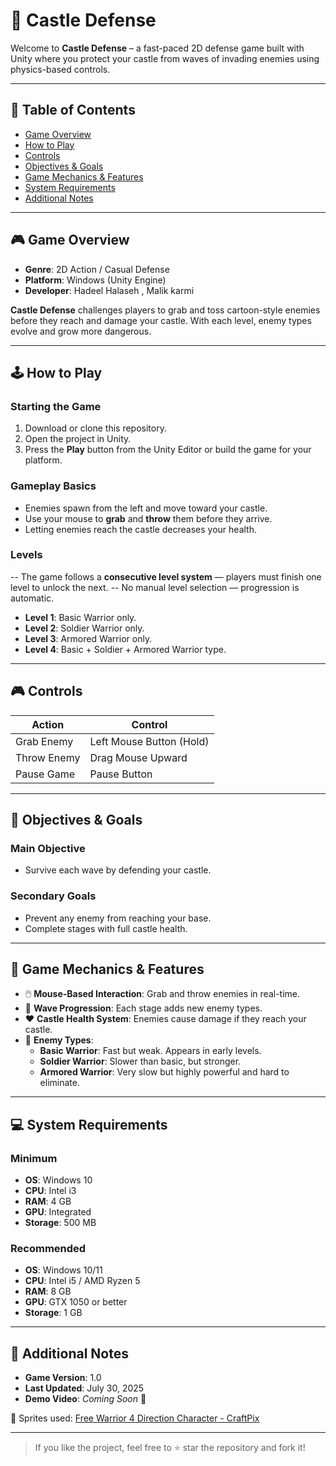 # 🏰 Castle Defense

Welcome to **Castle Defense** – a fast-paced 2D defense game built with Unity where you protect your castle from waves of invading enemies using physics-based controls.

---

## 📑 Table of Contents
- [Game Overview](#game-overview)  
- [How to Play](#how-to-play)  
- [Controls](#controls)  
- [Objectives & Goals](#objectives--goals)  
- [Game Mechanics & Features](#game-mechanics--features)  
- [System Requirements](#system-requirements)  
- [Additional Notes](#additional-notes)  

---

## 🎮 Game Overview

- **Genre**: 2D Action / Casual Defense  
- **Platform**: Windows (Unity Engine)  
- **Developer**: Hadeel Halaseh , Malik karmi 

**Castle Defense** challenges players to grab and toss cartoon-style enemies before they reach and damage your castle. With each level, enemy types evolve and grow more dangerous.

---

## 🕹️ How to Play

### Starting the Game
1. Download or clone this repository.
2. Open the project in Unity.
3. Press the **Play** button from the Unity Editor or build the game for your platform.

### Gameplay Basics
- Enemies spawn from the left and move toward your castle.
- Use your mouse to **grab** and **throw** them before they arrive.
- Letting enemies reach the castle decreases your health.

### Levels
-- The game follows a **consecutive level system** — players must finish one level to unlock the next.
-- No manual level selection — progression is automatic.
- **Level 1**: Basic Warrior only.
- **Level 2**: Soldier Warrior only.
- **Level 3**: Armored Warrior only.
- **Level 4**: Basic  + Soldier + Armored Warrior type.


---

## 🎮 Controls

| Action           | Control                |
|------------------|------------------------|
| Grab Enemy       | Left Mouse Button (Hold) |
| Throw Enemy      | Drag Mouse Upward      |
| Pause Game       | Pause  Button                  |

---

## 🎯 Objectives & Goals

### Main Objective
- Survive each wave by defending your castle.

### Secondary Goals
- Prevent any enemy from reaching your base.
- Complete stages with full castle health.

---

## 🧠 Game Mechanics & Features

- 🖱️ **Mouse-Based Interaction**: Grab and throw enemies in real-time.  
- 🔁 **Wave Progression**: Each stage adds new enemy types.  
- ❤️ **Castle Health System**: Enemies cause damage if they reach your castle.  
- 👾 **Enemy Types**:
  - **Basic Warrior**: Fast but weak. Appears in early levels.
  - **Soldier Warrior**: Slower than basic, but stronger.
  - **Armored Warrior**: Very slow but highly powerful and hard to eliminate.
    

---

## 💻 System Requirements

### Minimum
- **OS**: Windows 10  
- **CPU**: Intel i3  
- **RAM**: 4 GB  
- **GPU**: Integrated  
- **Storage**: 500 MB  

### Recommended
- **OS**: Windows 10/11  
- **CPU**: Intel i5 / AMD Ryzen 5  
- **RAM**: 8 GB  
- **GPU**: GTX 1050 or better  
- **Storage**: 1 GB  


---

## 📝 Additional Notes

- **Game Version**: 1.0  
- **Last Updated**: July 30, 2025 
- **Demo Video**: _Coming Soon_ 🎥

🎨 Sprites used: [Free Warrior 4 Direction Character - CraftPix](https://craftpix.net/freebies/free-warrior-4-direction-character-sprites/?num=1&count=367&sq=warrior&pos=14)

---

> If you like the project, feel free to ⭐ star the repository and fork it!

